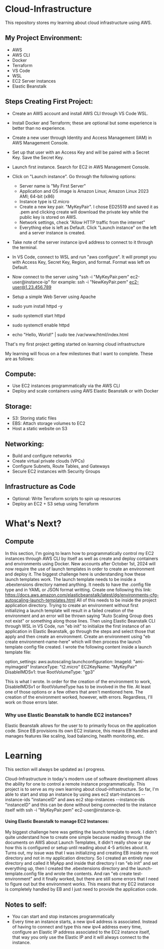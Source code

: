 # Cloud-Infrastructure
This repository stores my learning about cloud infrastructure using AWS. 

## My Project Environment:
* AWS
* AWS CLI
* Docker
* Terraform
* VS Code
* WSL
* EC2 Server instances
* Elastic Beanstalk

## Steps Creating First Project:
* Create an AWS account and install AWS CLI through VS Code WSL.
* Install Docker and Terraform; these are optional but some experience is better than no experience.
* Create a new user through Identity and Access Management (IAM) in AWS Management Console.
* Set up that user with an Access Key and will be paired with a Secret Key. Save the Secret Key.
* Launch first instance. Search for EC2 in AWS Management Console.
* Click on "Launch instance". Go through the following options:
    * Server name is "My First Server"
    * Application and OS image is Amazon Linux; Amazon Linux 2023 AMI; 64-bit (x86)
    * Instance type is t2.micro
    * Create a new key pair. "MyKeyPair". I chose ED25519 and saved it as .pem and clicking create will download the private key while the public key is stored on AWS.
    * Network settings, check "Allow HTTP traffic from the internet"
    * Everything else is left as Default. Click "Launch instance" on the left and a server instance is created.

* Take note of the server instance ipv4 address to connect to it through the terminal.
* In VS Code, connect to WSL and run "aws configure". It will prompt you with Access Key, Secret Key, Region, and format. Format was left on Default.
* Now connect to the server using "ssh -i "MyKeyPair.pem" ec2-user@instance-ip" for example: ssh -i "NewKeyPair.pem" ec2-user@1.23.456.789
* Setup a simple Web Server using Apache
* sudo yum install httpd -y
* sudo systemctl start httpd
* sudo systemctl enable httpd
* echo "Hello, World!" | sudo tee /var/www/html/index.html

That's my first project getting started on learning cloud infrastructure 

My learning will focus on a few milestones that I want to complete. These are as follows:
## Compute:
* Use EC2 instances programmatically via the AWS CLI
* Deploy and scale containers using AWS Elastic Beanstalk or with Docker

## Storage:
* S3: Storing static files
* EBS: Attach storage volumes to EC2
* Host a static website on S3

## Networking:
* Build and configure networks
* Create virtual private clouds (VPCs)
* Configure Subnets, Route Tables, and Gateways
* Secure EC2 instances with Security Groups

## Infrastructure as Code
* Optional: Write Terraform scripts to spin up resources
* Deploy an EC2 + S3 setup using Terraform



# What's Next?

## Compute
In this section, I'm going to learn how to programmatically control my EC2 instances through AWS CLI by itself as well as create and deploy containers and environments using Docker.
New accounts after October 1st, 2024 will now require the use of launch templates in order to create an environment and deploy it. The biggest challenge here is understanding how these launch templates work.
The launch template needs to be inside a .ebextensions directory named anything. It needs to have the .config file type and in YAML or JSON format writting. Create one following this link: https://docs.aws.amazon.com/elasticbeanstalk/latest/dg/environments-cfg-autoscaling-launch-templates.html
All of this needs to be inside the project application directory. Trying to create an environment without first initializing a launch template will result in a failed creation of the environment and an error will be thrown saying "Auto Scaling Group does not exist" or something along those lines.
Then using Elastic Beanstalk CLI through WSL in VS Code, run "eb init" to initialize the first instance of an application in Elastic Beanstalk, go through the steps and select those that apply and then create an environment.
Create an environment using "eb create environment-name-here" which will then process the launch template config file created. I wrote the following content inside a launch template file:

option_settings:
  aws:autoscaling:launchconfiguration:
    ImageId: "ami-myimageid"
    InstanceType: "t2.micro"
    EC2KeyName: "MyKeyPair"
    DisableIMDSv1: true
    RootVolumeType: "gp3"

This is what I wrote. In order for the creation of the environment to work, DisableIMDSv1 or RootVolumeType has to be involved in the file. At least one of those options or a few others that aren't mentioned here. The creation of the environment worked, however, with errors. Regardless, I'll work on those errors later.

### Why use Elastic Beanstalk to handle EC2 instances?
Elastic Beanstalk allows for the user to to primarily focus on the application code. Since EB provisions its own EC2 instance, this means EB handles and manages features like scaling, load balancing, health monitoring, etc.

# Learning
This section will always be updated as I progress. 

Cloud-Infrastructure in today's modern use of software development allows the ability for one to control a remote instance programmatically. This project is to serve as my own learning about cloud-infrastructure.
So far, I'm able to start and stop an instance by using aws ec2 start-instances --instance-ids "instanceID" and aws ec2 stop-instances --instance-ids "instanceID" and this can be done without being connected to the instance itself
with ssh -i "MyKeyPair.pem" ec2-user@instance-ip.

#### Using Elastic Beanstalk to manage EC2 Instances:
My biggest challenge here was getting the launch template to work. I didn't quite understand how to create one simple because reading through the documents on AWS about Launch Templates, it didn't really show or say how this is configured or setup until reading about 4-5 articles about it. Turns out, my issue was that I was initializing and creating EB inside my root directory and not in my application directory. So I created an entirely new directory and called it MyApp and inside that directory I ran "eb init" and set everything up, then I created the .ebextensions directory and the launch-template.config file and wrote the contents. And ran "eb create test-environment" and it finally worked, but there are still some errors that I need to figure out but the environment works. This means that my EC2 instance is completely handled by EB and I just need to provide the application code. 

## Notes to self:
* You can start and stop instances programmatically
* Every time an instance starts, a new ipv4 address is associated. Instead of having to connect and type this new ipv4 address every time, configure an Elastic IP address associated to the EC2 instance itself,
that way you only use the Elastic IP and it will always connect to the instance.
